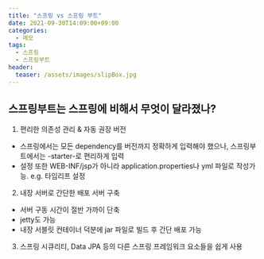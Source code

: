 ```yaml
---
title: "스프링 vs 스프링 부트"
date: 2021-09-30T14:09:00+09:00
categories:
  - 메모
tags:
  - 스프링
  - 스프링부트
header:
  teaser: /assets/images/slipBox.jpg
---
```


## 스프링부트는 스프링에 비해서 무엇이 달라졌나?

1. 편리한 의존성 관리 & 자동 권장 버전
  - 스프링에서는 모든 dependency를 버전까지 정확하게 입력해야 했으나, 스프링부트에서는 -starter-로 편리하게 입력
  - 설정 또한 WEB-INF/jsp가 아니라 application.properties나 yml 파일로 작성가능. e.g. 타임리프 설정

2. 내장 서버로 간단한 배포 서버 구축
  - 서버 구동 시간이 절반 가까이 단축
  - jetty도 가능
  - 내장 서블릿 컨테이너 덕분에 jar 파일로 빌드 후 간단 배포 가능

3. 스프링 시큐리티, Data JPA 등의 다른 스프링 프레임워크 요소들을 쉽게 사용
